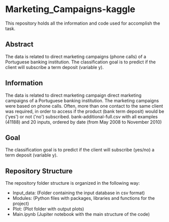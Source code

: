 # Marketing_Campaigns-kaggle

This repository holds all the information and code used for accomplish the task.

## Abstract
The data is related to direct marketing campaigns (phone calls) of a Portuguese banking institution. The classification goal is to predict if the client will subscribe a term deposit (variable y).

## Information
The data is related to direct marketing campaign direct marketing campaigns of a Portuguese banking institution. The marketing campaigns were based on phone calls. Often, more than one contact to the same client was required, in order to access if the product (bank term deposit) would be ('yes') or not ('no') subscribed.
bank-additional-full.csv with all examples (41188) and 20 inputs, ordered by date (from May 2008 to November 2010)

## Goal
The classification goal is to predict if the client will subscribe (yes/no) a term deposit (variable y).

## Repository Structure
The repository folder structure is organized in the following way:
  * Input_data: (Folder containing the input database in csv format)  
  * Modules: (Python files with packages, libraries and functions for the project)
  * Plot: (Plot folder with output plots)
  * Main.ipynb (Jupiter notebook with the main structure of the code)
